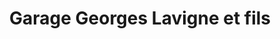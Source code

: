 ---
title: "Garage Georges Lavigne et fils"
url: /vaudreuil-dorion/garage-georges-lavigne-et-fils/
shop: car repair
---